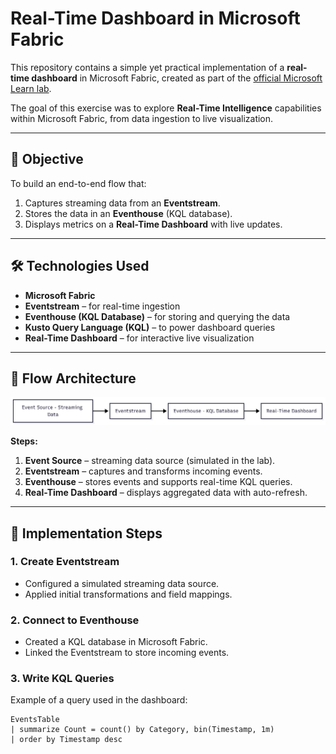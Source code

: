 # Real-Time Dashboard in Microsoft Fabric

This repository contains a simple yet practical implementation of a **real-time dashboard** in Microsoft Fabric, created as part of the [official Microsoft Learn lab](https://microsoftlearning.github.io/mslearn-fabric/Instructions/Labs/13-real-time-dashboards.html#clean-up-resources).

The goal of this exercise was to explore **Real-Time Intelligence** capabilities within Microsoft Fabric, from data ingestion to live visualization.

---

## 🎯 Objective

To build an end-to-end flow that:
1. Captures streaming data from an **Eventstream**.
2. Stores the data in an **Eventhouse** (KQL database).
3. Displays metrics on a **Real-Time Dashboard** with live updates.

---

## 🛠️ Technologies Used

- **Microsoft Fabric**
- **Eventstream** – for real-time ingestion
- **Eventhouse (KQL Database)** – for storing and querying the data
- **Kusto Query Language (KQL)** – to power dashboard queries
- **Real-Time Dashboard** – for interactive live visualization

---

## 🔄 Flow Architecture

![Fabric Real-Time Flow](images/fabric_realtime_flow.png)

**Steps:**
1. **Event Source** – streaming data source (simulated in the lab).  
2. **Eventstream** – captures and transforms incoming events.  
3. **Eventhouse** – stores events and supports real-time KQL queries.  
4. **Real-Time Dashboard** – displays aggregated data with auto-refresh.

---

## 📌 Implementation Steps

### 1. Create Eventstream
- Configured a simulated streaming data source.
- Applied initial transformations and field mappings.

### 2. Connect to Eventhouse
- Created a KQL database in Microsoft Fabric.
- Linked the Eventstream to store incoming events.

### 3. Write KQL Queries
Example of a query used in the dashboard:

```kql
EventsTable
| summarize Count = count() by Category, bin(Timestamp, 1m)
| order by Timestamp desc
